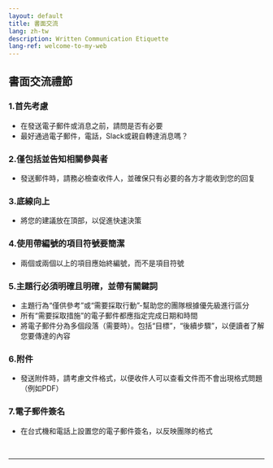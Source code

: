 ```yaml
---
layout: default
title: 書面交流
lang: zh-tw
description: Written Communication Etiquette
lang-ref: welcome-to-my-web
---
```




## 書面交流禮節

### 1.首先考慮
* 在發送電子郵件或消息之前，請問是否有必要
* 最好通過電子郵件，電話，Slack或親自轉達消息嗎？

### 2.僅包括並告知相關參與者
* 發送郵件時，請務必檢查收件人，並確保只有必要的各方才能收到您的回复

### 3.底線向上
* 將您的建議放在頂部，以促進快速決策

### 4.使用帶編號的項目符號要簡潔
* 兩個或兩個以上的項目應始終編號，而不是項目符號

### 5.主題行必須明確且明確，並帶有關鍵詞
* 主題行為“僅供參考”或“需要採取行動”-幫助您的團隊根據優先級進行區分
* 所有“需要採取措施”的電子郵件都應指定完成日期和時間
* 將電子郵件分為多個段落（需要時）。包括“目標”，“後續步驟”，以便讀者了解您要傳達的內容

### 6.附件
* 發送附件時，請考慮文件格式，以便收件人可以查看文件而不會出現格式問題（例如PDF）

### 7.電子郵件簽名
* 在台式機和電話上設置您的電子郵件簽名，以反映團隊的格式

<br>

---

<br>

